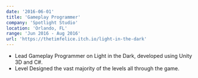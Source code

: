 ```yaml
---
date: '2016-06-01'
title: 'Gameplay Programmer'
company: 'Spotlight Studio'
location: 'Orlando, FL'
range: 'Jun 2016 - Aug 2016'
url: 'https://thetimfelice.itch.io/light-in-the-dark'
---
```


- Lead Gameplay Programmer on Light in the Dark, developed using Unity 3D
  and C#.
- Level Designed the vast majority of the levels all through the game.
